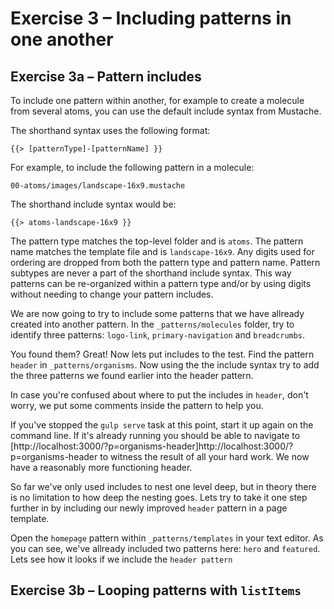 # Exercise 3 – Including patterns in one another

## Exercise 3a – Pattern includes
To include one pattern within another, for example to create a molecule from several atoms, you can use the default include syntax from Mustache.

The shorthand syntax uses the following format:
```
{{> [patternType]-[patternName] }}
```
For example, to include the following pattern in a molecule:
```
00-atoms/images/landscape-16x9.mustache
```
The shorthand include syntax would be:
```
{{> atoms-landscape-16x9 }}
```
The pattern type matches the top-level folder and is `atoms`. The pattern name matches the template file and is `landscape-16x9`. Any digits used for ordering are dropped from both the pattern type and pattern name. Pattern subtypes are never a part of the shorthand include syntax. This way patterns can be re-organized within a pattern type and/or by using digits without needing to change your pattern includes.

We are now going to try to include some patterns that we have allready created into another pattern. In the `_patterns/molecules` folder, try to identify three patterns: `logo-link`, `primary-navigation` and `breadcrumbs`.

You found them? Great! Now lets put includes to the test. Find the pattern `header` in `_patterns/organisms`. Now using the the include syntax try to add the three patterns we found earlier into the header pattern.

In case you're confused about where to put the includes in `header`, don't worry, we put some comments inside the pattern to help you.

If you've stopped the `gulp serve` task at this point, start it up again on the command line. If it's already running you should be able to navigate to [http://localhost:3000/?p=organisms-header]http://localhost:3000/?p=organisms-header to witness the result of all your hard work. We now have a reasonably more functioning header.

So far we've only used includes to nest one level deep, but in theory there is no limitation to how deep the nesting goes. Lets try to take it one step further in by including our newly improved `header` pattern in a page template.

Open the `homepage` pattern within `_patterns/templates` in your text editor. As you can see, we've allready included two patterns here: `hero` and `featured`. Lets see how it looks if we include the `header pattern`

## Exercise 3b – Looping patterns with `listItems`
